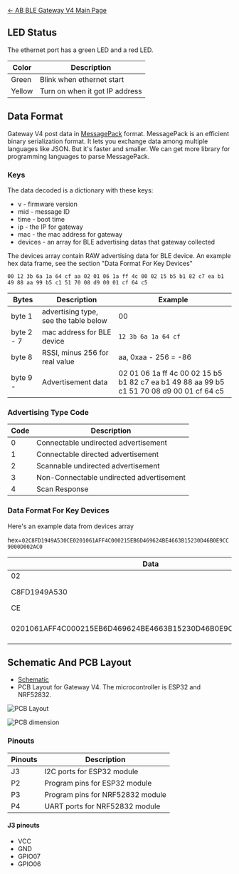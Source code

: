 [← AB BLE Gateway V4 Main Page](AB_BLE_Gateway_V4.md)

## LED Status

The ethernet port has a green LED and a red LED. 

| Color |  Description |
| ---------- | ------------------------ | 
| Green | Blink when ethernet start | 
| Yellow | Turn on when it got IP address | 

## Data Format

Gateway V4 post data in [MessagePack](https://msgpack.org/) format. MessagePack is an efficient binary serialization format. It lets you exchange data among multiple languages like JSON. But it's faster and smaller. We can get more library for programming languages to parse MessagePack.

### Keys

The data decoded is a dictionary with these keys:

  - v - firmware version
  - mid - message ID
  - time - boot time
  - ip - the IP for gateway
  - mac - the mac address for gateway
  - devices - an array for BLE advertising datas that gateway collected

The devices array contain RAW advertising data for BLE device. An example hex data frame, see the section "Data Format For Key Devices"

`00 12 3b 6a 1a 64 cf aa 02 01 06 1a ff 4c 00 02 15 b5 b1 82 c7 ea b1 49 88 aa 99 b5 c1 51 70 08 d9 00 01 cf 64 c5`

| Bytes      | Description                           | Example |
| ---------- | ------------------------ | ------------------ |
| byte 1     | advertising type, see the table below | 00 |
| byte 2 - 7 | mac address for BLE device            | `12 3b 6a 1a 64 cf` |
| byte 8     | RSSI, minus 256 for real value        | aa, 0xaa - 256 = -86 |
| byte 9 -   | Advertisement data                    | 02 01 06 1a ff 4c 00 02 15 b5 b1 82 c7 ea b1 49 88 aa 99 b5 c1 51 70 08 d9 00 01 cf 64 c5 |

### Advertising Type Code

| Code | Description                              |
| ---- | ---------------------------------------- |
| 0    | Connectable undirected advertisement     |
| 1    | Connectable directed advertisement       |
| 2    | Scannable undirected advertisement       |
| 3    | Non-Connectable undirected advertisement |
| 4    | Scan Response                            |

### Data Format For Key Devices

Here's an example data from devices array 

hex=`02C8FD1949A530CE0201061AFF4C000215EB6D469624BE4663B15230D46B0E9CC9000D002AC0`

| Data | Description |
| --- | --- |
| 02 | adv type |
| C8FD1949A530 | mac address |
|   CE | rssi |
|   0201061AFF4C000215EB6D469624BE4663B15230D46B0E9CC9000D002AC0 | raw advertising data |

## Schematic And PCB Layout

* [Schematic](http://i1.aprbrother.com/ble-gateway-v4-schematic.pdf)
* PCB Layout for Gateway V4. The microcontroller is ESP32 and NRF52832.

![PCB Layout](http://i1.aprbrother.com/gw4-layout.png)

![PCB dimension](http://i1.aprbrother.com/gw4-dimension.png)

### Pinouts

| Pinouts | Description |
| --- | --- |
| J3 | I2C ports for ESP32 module |
| P2 | Program pins for ESP32 module |
| P3 | Program pins for NRF52832 module |
| P4 | UART ports for NRF52832 module |

#### J3 pinouts

* VCC
* GND
* GPIO07
* GPIO06
